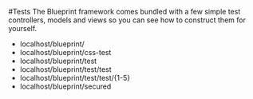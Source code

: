 #Tests
The Blueprint framework comes bundled with a few simple test controllers, models and views so you can see how to construct them for yourself.

* localhost/blueprint/
* localhost/blueprint/css-test
* localhost/blueprint/test
* localhost/blueprint/test/test
* localhost/blueprint/test/test/{1-5}
* localhost/blueprint/secured
    
